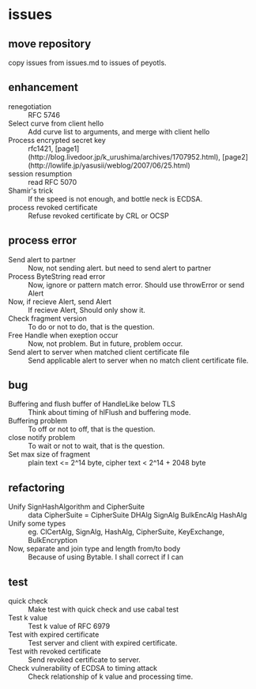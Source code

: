 issues
======

move repository
---------------

copy issues from issues.md to issues of peyotls.

enhancement
-----------

<dl>
    <dt>renegotiation</dt>
    <dd>RFC 5746</dd>
    <dt>Select curve from client hello</dt>
    <dd>Add curve list to arguments, and merge with client hello</dd>
    <dt>Process encrypted secret key</dt>
    <dd>rfc1421,
    	[page1](http://blog.livedoor.jp/k_urushima/archives/1707952.html),
	[page2](http://lowlife.jp/yasusii/weblog/2007/06/25.html)</dd>
    <dt>session resumption</dt>
    <dd>read RFC 5070</dd>
    <dt>Shamir&apos;s trick</dt>
    <dd>If the speed is not enough, and bottle neck is ECDSA.</dd>
    <dt>process revoked certificate</dt>
    <dd>Refuse revoked certificate by CRL or OCSP</dd>
</dl>

process error
-------------

<dl>
    <dt>Send alert to partner</dt>
    <dd>Now, not sending alert. but need to send alert to partner</dd>
    <dt>Process ByteString read error</dt>
    <dd>Now, ignore or pattern match error. Should use throwError or send Alert</dd>
    <dt>Now, if recieve Alert, send Alert</dt>
    <dd>If recieve Alert, Should only show it.</dd>
    <dt>Check fragment version</dt>
    <dd>To do or not to do, that is the question.</dd>
    <dt>Free Handle when exeption occur</dt>
    <dd>Now, not problem. But in future, problem occur.</dd>
    <dt>Send alert to server when matched client certificate file</dt>
    <dd>Send applicable alert to server when no match client certificate file.</dd>
</dl>

bug
---

<dl>
    <dt>Buffering and flush buffer of HandleLike below TLS</dt>
    <dd>Think about timing of hlFlush and buffering mode.</dd>
    <dt>Buffering problem</dt>
    <dd>To off or not to off, that is the question.</dd>
    <dt>close notify problem</dt>
    <dd>To wait or not to wait, that is the question.</dd>
    <dt>Set max size of fragment</dt>
    <dd>plain text &lt;= 2^14 byte, cipher text &lt; 2^14 + 2048 byte</dd>
</dl>

refactoring
-----------

<dl>
    <dt>Unify SignHashAlgorithm and CipherSuite</dt>
    <dd>data CipherSuite = CipherSuite DHAlg SignAlg BulkEncAlg HashAlg</dd>
    <dt>Unify some types</dt>
    <dd>eg. ClCertAlg, SignAlg, HashAlg, CipherSuite, KeyExchange, BulkEncryption</dd>
    <dt>Now, separate and join type and length from/to body</dt>
    <dd>Because of using Bytable. I shall correct if I can</dd>
</dl>

test
----

<dl>
    <dt>quick check</dt>
    <dd>Make test with quick check and use cabal test</dd>
    <dt>Test k value</dt>
    <dd>Test k value of RFC 6979</dd>
    <dt>Test with expired certificate</dt>
    <dd>Test server and client with expired certificate.</dd>
    <dt>Test with revoked certificate</dt>
    <dd>Send revoked certificate to server.</dd>
    <dt>Check vulnerability of ECDSA to timing attack</dt>
    <dd>Check relationship of k value and processing time.</dd>
</dl>
